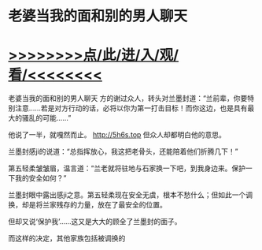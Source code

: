 # 老婆当我的面和别的男人聊天

# <a href="https://https://github.com/kiuhd/dfrw/issues/1">>>>>>>>>点/此/进/入/观/看/<<<<<<<<</a>

老婆当我的面和别的男人聊天
方的谢过众人，转头对兰墨封道：“兰前辈，你要特别注意……若是对方行动的话，必将以你为第一打击目标！而你这边，也是具有最大的骚乱的可能……”

他说了一半，就嘎然而止。
http://5h6s.top
但众人却都明白他的意思。

兰墨封感ji的说道：“总指挥放心，我这把老骨头，还能陪着他们折腾几下！”

第五轻柔皱皱眉，温言道：“兰老就将驻地与石家换一下吧，到我身边来。保护一下我的安全如何？”

兰墨封眼中露出感ji之意。第五轻柔现在安全无虞，根本不愁什么；但如此一个调换，却是将兰家残存的力量，放在了最安全的位置。

但却又说‘保护我’……这又是大大的顾全了兰墨封的面子。

而这样的决定，其他家族包括被调换的
